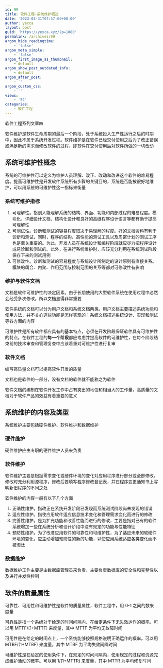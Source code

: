 ```yaml
---
id: 99
title: 软件工程-系统维护概述
date: '2023-03-31T07:57:00+08:00'
author: yexca
layout: post
guid: 'https://yexca.xyz/?p=1080'
permalink: /archives/99
argon_hide_readingtime:
    - 'false'
argon_meta_simple:
    - 'false'
argon_first_image_as_thumbnail:
    - default
argon_show_post_outdated_info:
    - default
argon_after_post:
    - ''
argon_custom_css:
    - ''
views:
    - '52'
categories:
    - 软件工程
---
```


软件工程系列文章四

软件维护是软件生命周期的最后一个阶段，处于系统投入生产性运行之后的时期中，因此不属于系统开发过程。软件维护是在软件已经交付使用之后为了改正错误或满足新的需求而修改软件的过程，即软件在交付使用后对软件所做的一切改动

## 系统可维护性概念

系统的可维护性可以定义为维护人员理解、改正、改动和改进这个软件的难易程度。提高可维护性是开发软件系统所有步骤的关键目的，系统是否能被很好地维护，可以用系统的可维护性这一指标来衡量

### 系统可维护指标

1. 可理解性。指别人能理解系统的结构、界面、功能和内部过程的难易程度。模块化、详细设计文档、结构化设计和良好的高级程序设计语言等都有助于提高可理解性
2. 可测试性。诊断和测试的容易程度取决于易理解的程度。好的文档资料有利于诊断和测试，同时，程序的结构、高性能的测试工具以及周密计划的测试工序也是至关重要的。为此，开发人员在系统设计和编程阶段就应尽力把程序设计成易诊断和测试的。此外，在进行系统维护时，应该充分利用在系统测试阶段保存下来的测试用例
3. 可修改性。诊断和测试的容易程度与系统设计所制定的设计原则有直接关系。模块的耦合、内聚、作用范围与控制范围的关系等都对可修改性有影响

### 维护与软件文档

文档是软件可维护性的决定因素。由于长期使用的大型软件系统在使用过程中必然会经受多次修改，所以文档显得非常重要

软件系统的文档可以分为用户文档和系统文档两类。用户文档主要描述系统功能和使用方法，并不关心这些功能是怎样实现的；系统文档描述系统设计、实现和测试等各方面的内容

可维护性是所有软件都应具有的基本特点，必须在开发阶段保证软件具有可维护性的特点。在软件工程的**每一个阶段**都应考虑并提高软件的可维护性，在每个阶段结束前的技术审查和管理复查中应该着重对可维护性进行复审

### 软件文档

编写高质量文档可以提高软件开发的质量

文档也是软件的一部分，没有文档的软件就不能称之为软件

软件文档的编制在软件开发工作中占有突出的地位和相当大的工作量，高质量的文档对于软件产品的效益有着重要的意义

## 系统维护的内容及类型

系统维护主要包括硬件维护、软件维护和数据维护

### 硬件维护

硬件维护应由专职的硬件维护人员来负责

### 软件维护

软件维护主要是根据需求变化或硬件环境的变化对应用程序进行部分或全部修改。修改时充分利用源程序，修改后要填写程序修改登记表，并在程序变更通知书上写明新旧程序的不同之处

软件维护的内容一般有以下几个方面

1. 正确性维护。指改正在系统开发阶段已发现而系统测试阶段尚未发现的错误
2. 适应性维护。指使应用软件适应信息技术变化和管理需求变化而进行的修改
3. 完善性维护。是为扩充功能和改善性能而进行的修改，主要是指对已有的软件系统增加一些在系统分析和设计阶段中没有规定的功能与性能特征
4. 预防性维护。为了改进应用软件的可靠性和可维护性，为了适应未来的软硬件环境的变化，应主动增加预防性的新的功能，以使应用系统适应各类变化而不被淘汰

### 数据维护

数据维护工作主要是由数据库管理员来负责，主要负责数据库的安全性和完整性以及进行并发性控制

## 软件的质量属性

可靠性、可用性和可维护性是软件的质量属性，软件工程中，用 0-1 之间的数来度量

可靠性是指一个系统对于给定的时间间隔内、在给定条件下无失效运作的概率。可以用 MTTF/(1+MTTF) 来度量，其中 MTTF 为平均无故障时间

可用性是在给定的时间点上，一个系统能够按照规格说明正确运作的概率。可以用 MTBF/(1+MTBF) 来度量，其中 MTBF 为平均失效间隔时间

可维护性是在给定的使用条件下，在规定的时间间隔内，使用规定的过程和资源完成维护活动的概率。可以用 1/(1+MTTR) 来度量，其中 MTTR 为平均修复时间


